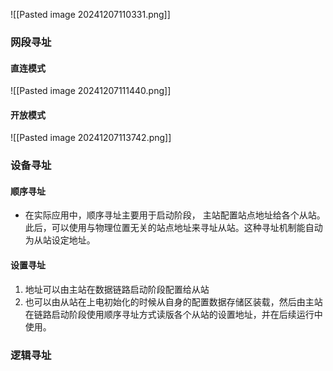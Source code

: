 ![[Pasted image 20241207110331.png]]
### 网段寻址
#### 直连模式
![[Pasted image 20241207111440.png]]
#### 开放模式
![[Pasted image 20241207113742.png]]

### 设备寻址
#### 顺序寻址
- 在实际应用中，顺序寻址主要用于启动阶段， 主站配置站点地址给各个从站。 此后，可以使用与物理位置无关的站点地址来寻址从站。这种寻址机制能自动为从站设定地址。
#### 设置寻址
1. 地址可以由主站在数据链路启动阶段配置给从站
2. 也可以由从站在上电初始化的时候从自身的配置数据存储区装载，然后由主站在链路启动阶段使用顺序寻址方式读版各个从站的设置地址，并在后续运行中使用。
### 逻辑寻址
